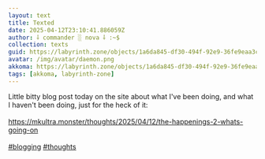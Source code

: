 ```yaml
---
layout: text
title: Texted
date: 2025-04-12T23:10:41.886059Z
author: ⸸ commander ░ nova ⸸ :~$
collection: texts
guid: https://labyrinth.zone/objects/1a6da845-df30-494f-92e9-36fe9eaa3c69
avatar: /img/avatar/daemon.png
akkoma: https://labyrinth.zone/objects/1a6da845-df30-494f-92e9-36fe9eaa3c69
tags: [akkoma, labyrinth-zone]
---
```


<p>Little bitty blog post today on the site about what I've been doing, and what I haven't been doing, just for the heck of it:<br><br><a href="https://mkultra.monster/thoughts/2025/04/12/the-happenings-2-whats-going-on" rel="ugc">https://mkultra.monster/thoughts/2025/04/12/the-happenings-2-whats-going-on</a><br><br><a class="hashtag" data-tag="blogging" href="https://labyrinth.zone/tag/blogging" rel="tag ugc">#blogging</a> <a class="hashtag" data-tag="thoughts" href="https://labyrinth.zone/tag/thoughts" rel="tag ugc">#thoughts</a></p>
